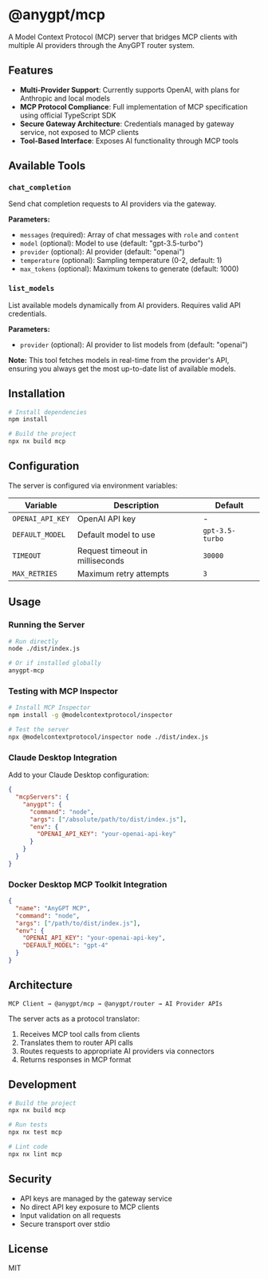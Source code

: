 # @anygpt/mcp

A Model Context Protocol (MCP) server that bridges MCP clients with multiple AI providers through the AnyGPT router system.

## Features

- **Multi-Provider Support**: Currently supports OpenAI, with plans for Anthropic and local models
- **MCP Protocol Compliance**: Full implementation of MCP specification using official TypeScript SDK
- **Secure Gateway Architecture**: Credentials managed by gateway service, not exposed to MCP clients
- **Tool-Based Interface**: Exposes AI functionality through MCP tools

## Available Tools

### `chat_completion`
Send chat completion requests to AI providers via the gateway.

**Parameters:**
- `messages` (required): Array of chat messages with `role` and `content`
- `model` (optional): Model to use (default: "gpt-3.5-turbo")
- `provider` (optional): AI provider (default: "openai")
- `temperature` (optional): Sampling temperature (0-2, default: 1)
- `max_tokens` (optional): Maximum tokens to generate (default: 1000)

### `list_models`
List available models dynamically from AI providers. Requires valid API credentials.

**Parameters:**
- `provider` (optional): AI provider to list models from (default: "openai")

**Note:** This tool fetches models in real-time from the provider's API, ensuring you always get the most up-to-date list of available models.

## Installation

```bash
# Install dependencies
npm install

# Build the project
npx nx build mcp
```

## Configuration

The server is configured via environment variables:

| Variable | Description | Default |
|----------|-------------|---------|
| `OPENAI_API_KEY` | OpenAI API key | - |
| `DEFAULT_MODEL` | Default model to use | `gpt-3.5-turbo` |
| `TIMEOUT` | Request timeout in milliseconds | `30000` |
| `MAX_RETRIES` | Maximum retry attempts | `3` |

## Usage

### Running the Server

```bash
# Run directly
node ./dist/index.js

# Or if installed globally
anygpt-mcp
```

### Testing with MCP Inspector

```bash
# Install MCP Inspector
npm install -g @modelcontextprotocol/inspector

# Test the server
npx @modelcontextprotocol/inspector node ./dist/index.js
```

### Claude Desktop Integration

Add to your Claude Desktop configuration:

```json
{
  "mcpServers": {
    "anygpt": {
      "command": "node",
      "args": ["/absolute/path/to/dist/index.js"],
      "env": {
        "OPENAI_API_KEY": "your-openai-api-key"
      }
    }
  }
}
```

### Docker Desktop MCP Toolkit Integration

```json
{
  "name": "AnyGPT MCP",
  "command": "node",
  "args": ["/path/to/dist/index.js"],
  "env": {
    "OPENAI_API_KEY": "your-openai-api-key",
    "DEFAULT_MODEL": "gpt-4"
  }
}
```

## Architecture

```
MCP Client → @anygpt/mcp → @anygpt/router → AI Provider APIs
```

The server acts as a protocol translator:
1. Receives MCP tool calls from clients
2. Translates them to router API calls
3. Routes requests to appropriate AI providers via connectors
4. Returns responses in MCP format

## Development

```bash
# Build the project
npx nx build mcp

# Run tests
npx nx test mcp

# Lint code
npx nx lint mcp
```

## Security

- API keys are managed by the gateway service
- No direct API key exposure to MCP clients
- Input validation on all requests
- Secure transport over stdio

## License

MIT
